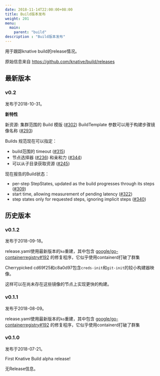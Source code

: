 ```yaml
---
date: 2018-11-14T22:00:00+08:00
title: Build版本发布
weight: 201
menu:
  main:
    parent: "build"
description : "Build版本发布"
---
```


用于跟踪knative build的release情况。

原始信息来自 https://github.com/knative/build/releases

## 最新版本

### v0.2

发布于2018-10-31。

**新特性**

新资源: 集群范围的 Build 模版 ([#302](https://github.com/knative/build/issues/302))
BuildTemplate 参数可以用于构建步骤镜像名称 ([#293](https://github.com/knative/build/pull/293))

Builds 规范现在可以指定：

- build范围的 timeout ([#315](https://github.com/knative/build/pull/315))
- 节点选择器 ([#236](https://github.com/knative/build/pull/236)) 和亲和力 ([#344](https://github.com/knative/build/pull/344))
- 可以从子目录获取资源 ([#245](https://github.com/knative/build/pull/245))

现在报告的Build状态：

- per-step StepStates, updated as the build progresses through its steps ([#309](https://github.com/knative/build/pull/309))
- start time, allowing measurement of pending latency ([#322](https://github.com/knative/build/pull/322))
- step states only for requested steps, ignoring implicit steps ([#340](https://github.com/knative/build/pull/340))


## 历史版本

### v0.1.2

发布于2018-09-18。

release.yaml使用最新版本的`ko`重建，其中包含 [google/go-containerregistry#192](https://github.com/google/go-containerregistry/issues/192) 的修复程序，它似乎使用containerd打破了群集

Cherrypicked cd69f25和c8a0d97包含`creds-init`和`git-init`的较小构建器映像。

这样可以在尚未存在这些镜像的节点上实现更快的构建。

### v0.1.1

发布于2018-08-09。

release.yaml使用最新版本的`ko`重建，其中包含 [google/go-containerregistry#192](https://github.com/google/go-containerregistry/issues/192) 的修复程序，它似乎使用containerd打破了群集

### v0.1.0

发布于2018-07-21。

First Knative Build alpha release!

无Release信息。

